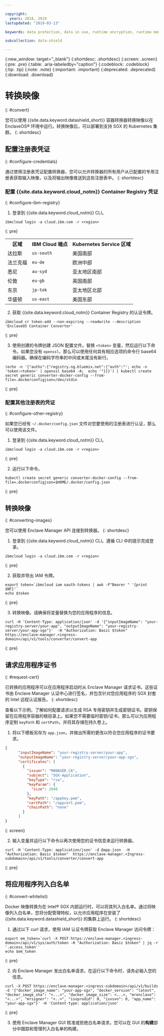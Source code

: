 ```yaml
---

copyright:
  years: 2018, 2019
lastupdated: "2019-03-13"

keywords: data protection, data in use, runtime encryption, runtime memory encryption, encrypted memory, intel sgx, software guard extensions, fortanix runtime encryption

subcollection: data-shield

---
```


{:new_window: target="_blank"}
{:shortdesc: .shortdesc}
{:screen: .screen}
{:pre: .pre}
{:table: .aria-labeledby="caption"}
{:codeblock: .codeblock}
{:tip: .tip}
{:note: .note}
{:important: .important}
{:deprecated: .deprecated}
{:download: .download}

# 转换映像
{: #convert}

您可以使用 {{site.data.keyword.datashield_short}} 容器转换器转换映像以在 EnclaveOS® 环境中运行。转换映像后，可以部署到支持 SGX 的 Kubernetes 集群。
{: shortdesc}


## 配置注册表凭证
{: #configure-credentials}

通过使用注册表凭证配置转换器，您可以允许转换器的所有用户从已配置的专用注册表获取输入映像，以及将输出映像推送到这些注册表中。
{: shortdesc}

### 配置 {{site.data.keyword.cloud_notm}} Container Registry 凭证
{: #configure-ibm-registry}

1. 登录到 {{site.data.keyword.cloud_notm}} CLI。

  ```
  ibmcloud login -a cloud.ibm.com -r <region>
  ```
  {: pre}

  <table>
    <tr>
      <th>区域</th>
      <th>IBM Cloud 端点</th>
      <th>Kubernetes Service 区域</th>
    </tr>
    <tr>
      <td>达拉斯</td>
      <td><code>us-south</code></td>
      <td>美国南部</td>
    </tr>
    <tr>
      <td>法兰克福</td>
      <td><code>eu-de</code></td>
      <td>欧洲中部</td>
    </tr>
    <tr>
      <td>悉尼</td>
      <td><code>au-syd</code></td>
      <td>亚太地区南部</td>
    </tr>
    <tr>
      <td>伦敦</td>
      <td><code>eu-gb</code></td>
      <td>英国南部</td>
    </tr>
    <tr>
      <td>东京</td>
      <td><code>jp-tok</code></td>
      <td>亚太地区北部</td>
    </tr>
    <tr>
      <td>华盛顿</td>
      <td><code>us-east</code></td>
      <td>美国东部</td>
    </tr>
  </table>

2. 获取 {{site.data.keyword.cloud_notm}} Container Registry 的认证令牌。

  ```
  ibmcloud cr token-add --non-expiring --readwrite --description 'EnclaveOS Container Converter'
  ```
  {: pre}

3. 使用创建的令牌创建 JSON 配置文件。替换 `<token>` 变量，然后运行以下命令。如果您没有 `openssl`，那么可以使用任何具有相应选项的命令行 base64 编码器。确保在编码字符串的中间或末尾没有新行。

  ```
  (echo -n '{"auths":{"registry.ng.bluemix.net":{"auth":"'; echo -n 'token:<token>' | openssl base64 -A;  echo '"}}}') | kubectl create secret generic converter-docker-config --from-file=.dockerconfigjson=/dev/stdin
  ```
  {: pre}

### 配置其他注册表的凭证
{: #configure-other-registry}

如果您已经有 `~/.docker/config.json` 文件对您要使用的注册表进行认证，那么可以使用该文件。

1. 登录到 {{site.data.keyword.cloud_notm}} CLI。

  ```
  ibmcloud login -a cloud.ibm.com -r <region>
  ```
  {: pre}

2. 运行以下命令。

  ```
  kubectl create secret generic converter-docker-config --from-file=.dockerconfigjson=$HOME/.docker/config.json
  ```
  {: pre}



## 转换映像
{: #converting-images}

您可以使用 Enclave Manager API 连接到转换器。
{: shortdesc}

1. 登录到 {{site.data.keyword.cloud_notm}} CLI。遵循 CLI 中的提示完成登录。

  ```
  ibmcloud login -a cloud.ibm.com -r <region>
  ```
  {: pre}

2. 获取并导出 IAM 令牌。

  ```
  export token=`ibmcloud iam oauth-tokens | awk -F"Bearer " '{print $NF}'`
  echo $token
  ```
  {: pre}

3. 转换映像。请确保将变量替换为您的应用程序的信息。

  ```
  curl -H 'Content-Type: application/json' -d '{"inputImageName": "your-registry-server/your-app", "outputImageName": "your-registry-server/your-app-sgx"}'  -H "Authorization: Basic $token"  https://enclave-manager.<ingress-domain>/api/v1/tools/converter/convert-app
  ```
  {: pre}



## 请求应用程序证书
{: #request-cert}

已转换的应用程序可以在应用程序启动时从 Enclave Manager 请求证书。这些证书由 Enclave Manager 认证中心进行签名，并包含针对您应用程序的 SGX 封套的 Intel 远程认证报告。
{: shortdesc}

查看以下示例，了解如何配置请求以生成 RSA 专用密钥并生成密钥证书。密钥保留在应用程序容器的根目录上。如果您不需要临时密钥/证书，那么可以为应用程序定制 `keyPath` 和 `certPath`，并将其存储在持久卷上。

1. 将以下模板另存为 `app.json`，并做出所需的更改以符合您应用程序的证书要求。

 ```json
 {
       "inputImageName": "your-registry-server/your-app",
       "outputImageName": "your-registry-server/your-app-sgx",
       "certificates": [
         {
           "issuer": "MANAGER_CA",
           "subject": "SGX-Application",
           "keyType": "rsa",
           "keyParam": {
             "size": 2048
           },
           "keyPath": "/appkey.pem",
           "certPath": "/appcert.pem",
           "chainPath": "none"
         }
       ]
 }
 ```
 {: screen}

2. 输入变量并运行以下命令以再次使用您的证书信息来运行转换器。

 ```
 curl -H 'Content-Type: application/json' -d @app.json  -H "Authorization: Basic $token"  https://enclave-manager.<Ingress-subdomain>/api/v1/tools/converter/convert-app
 ```
 {: pre}


## 将应用程序列入白名单
{: #convert-whitelist}

Docker 映像转换为在 Intel® SGX 内部运行时，可以将其列入白名单。通过将映像列入白名单，您将分配管理特权，以允许应用程序在安装了 {{site.data.keyword.datashield_short}} 的集群上运行。
{: shortdesc}

1. 通过以下 curl 请求，使用 IAM 认证令牌获取 Enclave Manager 访问令牌：

  ```
  export em_token=`curl -X POST https://enclave-manager.<ingress-domain>/api/v1/sys/auth/token -H "Authorization: Basic $token" | jq -r '.access_token'`
  echo $em_token
  ```
  {: pre}

2. 向 Enclave Manager 发出白名单请求。在运行以下命令时，请务必输入您的信息。

  ```
  curl -X POST https://enclave-manager.<ingress-subdomain>/api/v1/builds -d '{"docker_image_name": "your-app-sgx", "docker_version": "latest", "docker_image_sha": "<...>", "docker_image_size": <...>, "mrenclave": "<...>", "mrsigner": "<..>", "isvprodid": 0, "isvsvn": 0, "app_name": "your-app-sgx"}' -H 'Content-type: application/json'
  ```
  {: pre}

3. 使用 Enclave Manager GUI 核准或拒绝白名单请求。您可以在 GUI 的**构建**部分中跟踪和管理列入白名单的构建。

